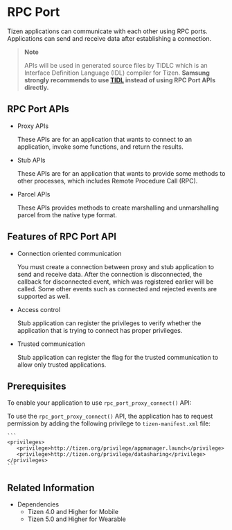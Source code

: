 # RPC Port

Tizen applications can communicate with each other using RPC ports. Applications can send and receive data after establishing a connection.

>**Note**
>
> APIs will be used in generated source files by TIDLC which is an Interface Definition Language (IDL) compiler for Tizen.
> **Samsung strongly recommends to use [TIDL](tidl.md) instead of using RPC Port APIs directly.**

## RPC Port APIs

- Proxy APIs
  
  These APIs are for an application that wants to connect to an application, invoke some functions, and return the results.

- Stub APIs

  These APIs are for an application that wants to provide some methods to other processes, which includes Remote Procedure Call (RPC).

- Parcel APIs

  These APIs provides methods to create marshalling and unmarshalling parcel from the native type format.

## Features of RPC Port API

- Connection oriented communication

  You must create a connection between proxy and stub application to send and receive data.
  After the connection is disconnected, the callback for disconnected event, which was registered earlier will be called.
  Some other events such as connected and rejected events are supported as well.

- Access control

  Stub application can register the privileges to verify whether the application that is trying to connect has proper privileges.

- Trusted communication

  Stub application can register the flag for the trusted communication to allow only trusted applications.

## Prerequisites

To enable your application to use `rpc_port_proxy_connect()` API:

  To use the `rpc_port_proxy_connect()` API, the application has to request permission by adding the following privilege to `tizen-manifest.xml` file:

    ```
    <privileges>
       <privilege>http://tizen.org/privilege/appmanager.launch</privilege>
       <privilege>http://tizen.org/privilege/datasharing</privilege>
    </privileges>
    ```


## Related Information
- Dependencies
  - Tizen 4.0 and Higher for Mobile
  - Tizen 5.0 and Higher for Wearable
